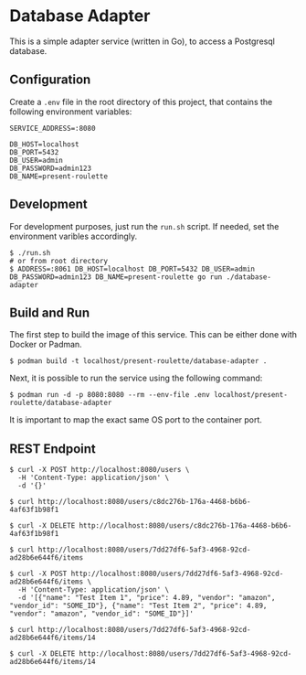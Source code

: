 # Database Adapter

This is a simple adapter service (written in Go), to access a Postgresql database.

## Configuration

Create a `.env` file in the root directory of this project, that contains the following environment variables:

```
SERVICE_ADDRESS=:8080

DB_HOST=localhost
DB_PORT=5432
DB_USER=admin
DB_PASSWORD=admin123
DB_NAME=present-roulette
```

## Development

For development purposes, just run the `run.sh` script.
If needed, set the environment varibles accordingly.

```
$ ./run.sh
# or from root directory
$ ADDRESS=:8061 DB_HOST=localhost DB_PORT=5432 DB_USER=admin DB_PASSWORD=admin123 DB_NAME=present-roulette go run ./database-adapter
```

## Build and Run

The first step to build the image of this service. This can be either done with Docker or Padman.

```
$ podman build -t localhost/present-roulette/database-adapter .
```

Next, it is possible to run the service using the following command:

```
$ podman run -d -p 8080:8080 --rm --env-file .env localhost/present-roulette/database-adapter
```

It is important to map the exact same OS port to the container port.

## REST Endpoint

```
$ curl -X POST http://localhost:8080/users \
  -H 'Content-Type: application/json' \
  -d '{}'
```

```
$ curl http://localhost:8080/users/c8dc276b-176a-4468-b6b6-4af63f1b98f1
```

```
$ curl -X DELETE http://localhost:8080/users/c8dc276b-176a-4468-b6b6-4af63f1b98f1
```

```
$ curl http://localhost:8080/users/7dd27df6-5af3-4968-92cd-ad28b6e644f6/items
```

```
$ curl -X POST http://localhost:8080/users/7dd27df6-5af3-4968-92cd-ad28b6e644f6/items \
  -H 'Content-Type: application/json' \
  -d '[{"name": "Test Item 1", "price": 4.89, "vendor": "amazon", "vendor_id": "SOME_ID"}, {"name": "Test Item 2", "price": 4.89, "vendor": "amazon", "vendor_id": "SOME_ID"}]'
```

```
$ curl http://localhost:8080/users/7dd27df6-5af3-4968-92cd-ad28b6e644f6/items/14
```

```
$ curl -X DELETE http://localhost:8080/users/7dd27df6-5af3-4968-92cd-ad28b6e644f6/items/14
```
